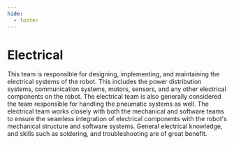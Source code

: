 ```yaml
---
hide:
  - footer
---
```


# Electrical

This team is responsible for designing, implementing, and maintaining the electrical systems of the robot. This includes the power distribution systems, communication systems, motors, sensors, and any other electrical components on the robot. The electrical team is also generally considered the team responsible for handling the pneumatic systems as well. The electrical team works closely with both the mechanical and software teams to ensure the seamless integration of electrical components with the robot's mechanical structure and software systems. General electrical knowledge, and skills such as soldering, and troubleshooting are of great benefit.